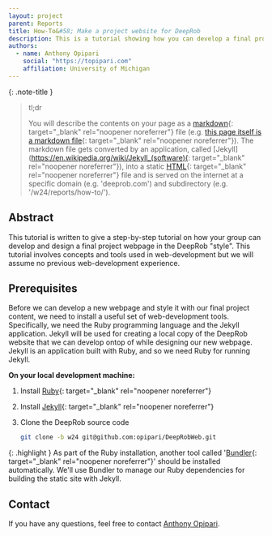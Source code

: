 ```yaml
---
layout: project
parent: Reports
title: How-To&#58; Make a project website for DeepRob
description: This is a tutorial showing how you can develop a final project webpage for DeepRob at the University of Michigan.
authors:
  - name: Anthony Opipari
    social: "https://topipari.com"
    affiliation: University of Michigan
---
```



{: .note-title }
> tl;dr
>
> You will describe the contents on your page as a [markdown](https://en.wikipedia.org/wiki/Markdown){: target="_blank" rel="noopener noreferrer"} file (e.g. [this page itself is a markdown file](https://raw.githubusercontent.com/opipari/DeepRobWeb/w24/reports/how-to.md){: target="_blank" rel="noopener noreferrer"}). The markdown file gets converted by an application, called [Jekyll](https://en.wikipedia.org/wiki/Jekyll_(software){: target="_blank" rel="noopener noreferrer"}), into a static [HTML](https://en.wikipedia.org/wiki/HTML){: target="_blank" rel="noopener noreferrer"} file and is served on the internet at a specific domain (e.g. 'deeprob.com') and subdirectory (e.g. '/w24/reports/how-to/').



## Abstract

This tutorial is written to give a step-by-step tutorial on how your group can develop and design a final project webpage in the DeepRob "style". This tutorial involves concepts and tools used in web-development but we will assume no previous web-development experience.




## Prerequisites

Before we can develop a new webpage and style it with our final project content, we need to install a useful set of web-development tools. Specifically, we need the Ruby programming language and the Jekyll application. Jekyll will be used for creating a local copy of the DeepRob website that we can develop ontop of while designing our new webpage. Jekyll is an application built with Ruby, and so we need Ruby for running Jekyll.

**On your local development machine:**
1. Install [Ruby](https://www.ruby-lang.org/en/documentation/installation/){: target="_blank" rel="noopener noreferrer"}
2. Install [Jekyll](https://jekyllrb.com/docs/installation/){: target="_blank" rel="noopener noreferrer"}
3. Clone the DeepRob source code

    ```sh
    git clone -b w24 git@github.com:opipari/DeepRobWeb.git
    ```


{: .highlight }
As part of the Ruby installation, another tool called '[Bundler](https://jekyllrb.com/docs/installation/){: target="_blank" rel="noopener noreferrer"}' should be installed automatically. We'll use Bundler to manage our Ruby dependencies for building the static site with Jekyll.







## Contact

If you have any questions, feel free to contact [Anthony Opipari](mailto:topipari@umich.edu).

